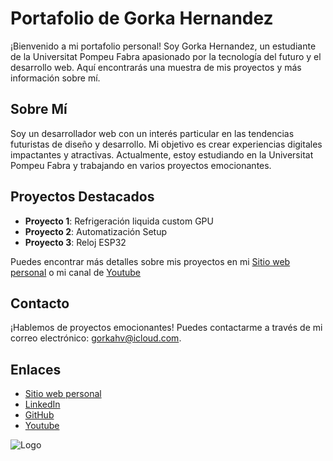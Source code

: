 # Portafolio de Gorka Hernandez

¡Bienvenido a mi portafolio personal! Soy Gorka Hernandez, un estudiante de la Universitat Pompeu Fabra apasionado por la tecnología del futuro y el desarrollo web. Aquí encontrarás una muestra de mis proyectos y más información sobre mí.

## Sobre Mí

Soy un desarrollador web con un interés particular en las tendencias futuristas de diseño y desarrollo. Mi objetivo es crear experiencias digitales impactantes y atractivas. Actualmente, estoy estudiando en la Universitat Pompeu Fabra y trabajando en varios proyectos emocionantes.

## Proyectos Destacados

- **Proyecto 1**: Refrigeración liquida custom GPU
- **Proyecto 2**: Automatización Setup
- **Proyecto 3**: Reloj ESP32

Puedes encontrar más detalles sobre mis proyectos en mi [Sitio web personal](https://gorkah.github.io/) o mi canal de [Youtube](https://youtube.com/@thepalms1)

## Contacto

¡Hablemos de proyectos emocionantes! Puedes contactarme a través de mi correo electrónico: [gorkahv@icloud.com](mailto:gorkahv@icloud.com).

## Enlaces

- [Sitio web personal](https://gorkah.github.io/)
- [LinkedIn](https://www.linkedin.com/in/gorka-hernandez-11204126a/)
- [GitHub](https://github.com/gorkah)
- [Youtube](https://youtube.com/@thepalms1)



![Logo](https://yt3.googleusercontent.com/abgXb5WC-EVS_NeErR6YP-hGdRzATEC6FYRNMoUneTjAzddDyDAK8dqmaR_M8FlADzauPCGNq7o=s176-c-k-c0x00ffffff-no-rj)

